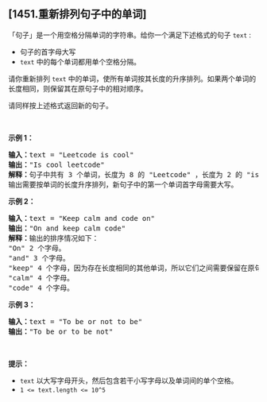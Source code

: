 ## [1451.重新排列句子中的单词]
<p>「句子」是一个用空格分隔单词的字符串。给你一个满足下述格式的句子 <code>text</code> :</p>

<ul>
	<li>句子的首字母大写</li>
	<li><code>text</code> 中的每个单词都用单个空格分隔。</li>
</ul>

<p>请你重新排列 <code>text</code> 中的单词，使所有单词按其长度的升序排列。如果两个单词的长度相同，则保留其在原句子中的相对顺序。</p>

<p>请同样按上述格式返回新的句子。</p>

<p>&nbsp;</p>

<p><strong>示例 1：</strong></p>

<pre><strong>输入：</strong>text = &quot;Leetcode is cool&quot;
<strong>输出：</strong>&quot;Is cool leetcode&quot;
<strong>解释：</strong>句子中共有 3 个单词，长度为 8 的 &quot;Leetcode&quot; ，长度为 2 的 &quot;is&quot; 以及长度为 4 的 &quot;cool&quot; 。
输出需要按单词的长度升序排列，新句子中的第一个单词首字母需要大写。
</pre>

<p><strong>示例 2：</strong></p>

<pre><strong>输入：</strong>text = &quot;Keep calm and code on&quot;
<strong>输出：</strong>&quot;On and keep calm code&quot;
<strong>解释：</strong>输出的排序情况如下：
&quot;On&quot; 2 个字母。
&quot;and&quot; 3 个字母。
&quot;keep&quot; 4 个字母，因为存在长度相同的其他单词，所以它们之间需要保留在原句子中的相对顺序。
&quot;calm&quot; 4 个字母。
&quot;code&quot; 4 个字母。
</pre>

<p><strong>示例 3：</strong></p>

<pre><strong>输入：</strong>text = &quot;To be or not to be&quot;
<strong>输出：</strong>&quot;To be or to be not&quot;
</pre>

<p>&nbsp;</p>

<p><strong>提示：</strong></p>

<ul>
	<li><code>text</code> 以大写字母开头，然后包含若干小写字母以及单词间的单个空格。</li>
	<li><code>1 &lt;= text.length &lt;= 10^5</code></li>
</ul>

